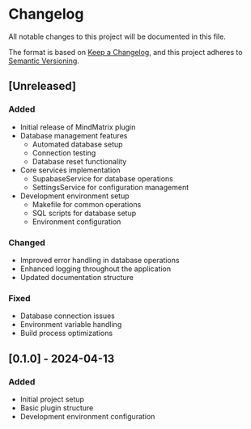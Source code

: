 # Changelog

All notable changes to this project will be documented in this file.

The format is based on [Keep a Changelog](https://keepachangelog.com/en/1.0.0/),
and this project adheres to [Semantic Versioning](https://semver.org/spec/v2.0.0.html).

## [Unreleased]

### Added
- Initial release of MindMatrix plugin
- Database management features
  - Automated database setup
  - Connection testing
  - Database reset functionality
- Core services implementation
  - SupabaseService for database operations
  - SettingsService for configuration management
- Development environment setup
  - Makefile for common operations
  - SQL scripts for database setup
  - Environment configuration

### Changed
- Improved error handling in database operations
- Enhanced logging throughout the application
- Updated documentation structure

### Fixed
- Database connection issues
- Environment variable handling
- Build process optimizations

## [0.1.0] - 2024-04-13

### Added
- Initial project setup
- Basic plugin structure
- Development environment configuration 